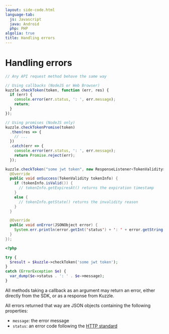 ```yaml
---
layout: side-code.html
language-tab:
  js: Javascript
  java: Android
  php: PHP
algolia: true
title: Handling errors
---
```


# Handling errors

```js
// Any API request method behave the same way

// Using callbacks (NodeJS or Web Browser)
kuzzle.checkToken(token, function (err, res) {
  if (err) {
    console.error(err.status, ': ', err.message);
    return;
  }
});

// Using promises (NodeJS only)
kuzzle.checkTokenPromise(token)
  .then(res => {
    // ...
  })
  .catch(err => {
    console.error(err.status, ': ', err.message);
    return Promise.reject(err);
  });
```

```java
kuzzle.checkToken("some jwt token", new ResponseListener<TokenValidity>() {
  @Override
  public void onSuccess(TokenValidity tokenInfo) {
    if (tokenInfo.isValid()) {
      // tokenInfo.getExpiresAt() returns the expiration timestamp
    }
    else {
      // tokenInfo.getState() returns the invalidity reason
    }
  }

  @Override
  public void onError(JSONObject error) {
    System.err.println(error.getInt('status') + ': ' + error.getString('message'));
  }
});
```

```php
<?php

try {
  $result = $kuzzle->checkToken('some jwt token');
}
catch (ErrorException $e) {
  var_dump($e->status . ': ' . $e->message);
}
```

All methods taking a callback as an argument may return an error, either directly from the SDK, or as a response from Kuzzle.

All errors returned that way are JSON objects containing the following properties:

* `message`: the error message
* `status`: an error code following the [HTTP standard](https://en.wikipedia.org/wiki/List_of_HTTP_status_codes)
